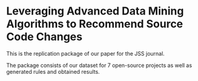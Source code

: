 # Leveraging Advanced Data Mining Algorithms to Recommend Source Code Changes

This is the replication package of our paper for the JSS journal. 

The package consists of our dataset for 7 open-source projects as well as generated rules and obtained results.